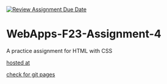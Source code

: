 [![Review Assignment Due Date](https://classroom.github.com/assets/deadline-readme-button-24ddc0f5d75046c5622901739e7c5dd533143b0c8e959d652212380cedb1ea36.svg)](https://classroom.github.com/a/4tKarLeg)
# WebApps-F23-Assignment-4
A practice assignment for HTML with CSS

[hosted at](https://44-563-webapps-f23.github.io/44563-webapps-f23-assignment4-VennelaReddyBaddam/playpart.html)

<a href="https://github.com/44-563-WebApps-F23/44563-webapps-f23-assignment4-VennelaReddyBaddam/settings/pages">check for git pages</a>
